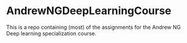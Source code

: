 # AndrewNGDeepLearningCourse
This is a repo containing (most) of the assignments for the Andrew NG Deep learning specialization course.
